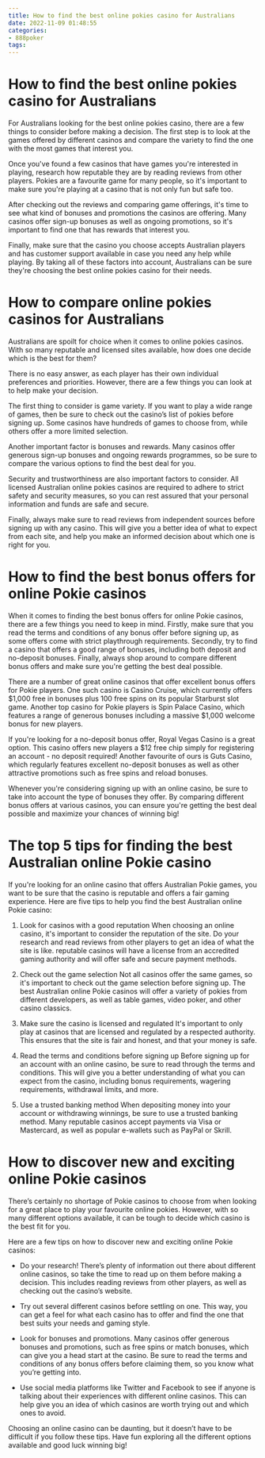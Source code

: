 ```yaml
---
title: How to find the best online pokies casino for Australians 
date: 2022-11-09 01:48:55
categories:
- 888poker
tags:
---
```



#  How to find the best online pokies casino for Australians 

For Australians looking for the best online pokies casino, there are a few things to consider before making a decision. The first step is to look at the games offered by different casinos and compare the variety to find the one with the most games that interest you.

Once you've found a few casinos that have games you're interested in playing, research how reputable they are by reading reviews from other players. Pokies are a favourite game for many people, so it's important to make sure you're playing at a casino that is not only fun but safe too.

After checking out the reviews and comparing game offerings, it's time to see what kind of bonuses and promotions the casinos are offering. Many casinos offer sign-up bonuses as well as ongoing promotions, so it's important to find one that has rewards that interest you.

Finally, make sure that the casino you choose accepts Australian players and has customer support available in case you need any help while playing. By taking all of these factors into account, Australians can be sure they're choosing the best online pokies casino for their needs.

#  How to compare online pokies casinos for Australians 

Australians are spoilt for choice when it comes to online pokies casinos. With so many reputable and licensed sites available, how does one decide which is the best for them?

There is no easy answer, as each player has their own individual preferences and priorities. However, there are a few things you can look at to help make your decision.

The first thing to consider is game variety. If you want to play a wide range of games, then be sure to check out the casino’s list of pokies before signing up. Some casinos have hundreds of games to choose from, while others offer a more limited selection.

Another important factor is bonuses and rewards. Many casinos offer generous sign-up bonuses and ongoing rewards programmes, so be sure to compare the various options to find the best deal for you.

Security and trustworthiness are also important factors to consider. All licensed Australian online pokies casinos are required to adhere to strict safety and security measures, so you can rest assured that your personal information and funds are safe and secure.

Finally, always make sure to read reviews from independent sources before signing up with any casino. This will give you a better idea of what to expect from each site, and help you make an informed decision about which one is right for you.

#  How to find the best bonus offers for online Pokie casinos 

When it comes to finding the best bonus offers for online Pokie casinos, there are a few things you need to keep in mind. Firstly, make sure that you read the terms and conditions of any bonus offer before signing up, as some offers come with strict playthrough requirements. Secondly, try to find a casino that offers a good range of bonuses, including both deposit and no-deposit bonuses. Finally, always shop around to compare different bonus offers and make sure you're getting the best deal possible.

There are a number of great online casinos that offer excellent bonus offers for Pokie players. One such casino is Casino Cruise, which currently offers $1,000 free in bonuses plus 100 free spins on its popular Starburst slot game. Another top casino for Pokie players is Spin Palace Casino, which features a range of generous bonuses including a massive $1,000 welcome bonus for new players.

If you're looking for a no-deposit bonus offer, Royal Vegas Casino is a great option. This casino offers new players a $12 free chip simply for registering an account - no deposit required! Another favourite of ours is Guts Casino, which regularly features excellent no-deposit bonuses as well as other attractive promotions such as free spins and reload bonuses.

Whenever you're considering signing up with an online casino, be sure to take into account the type of bonuses they offer. By comparing different bonus offers at various casinos, you can ensure you're getting the best deal possible and maximize your chances of winning big!

#  The top 5 tips for finding the best Australian online Pokie casino 

If you're looking for an online casino that offers Australian Pokie games, you want to be sure that the casino is reputable and offers a fair gaming experience. Here are five tips to help you find the best Australian online Pokie casino:

1. Look for casinos with a good reputation
When choosing an online casino, it's important to consider the reputation of the site. Do your research and read reviews from other players to get an idea of what the site is like. reputable casinos will have a license from an accredited gaming authority and will offer safe and secure payment methods.

2. Check out the game selection
Not all casinos offer the same games, so it's important to check out the game selection before signing up. The best Australian online Pokie casinos will offer a variety of pokies from different developers, as well as table games, video poker, and other casino classics.

3. Make sure the casino is licensed and regulated
It's important to only play at casinos that are licensed and regulated by a respected authority. This ensures that the site is fair and honest, and that your money is safe.

4. Read the terms and conditions before signing up
Before signing up for an account with an online casino, be sure to read through the terms and conditions. This will give you a better understanding of what you can expect from the casino, including bonus requirements, wagering requirements, withdrawal limits, and more.

5. Use a trusted banking method When depositing money into your account or withdrawing winnings, be sure to use a trusted banking method. Many reputable casinos accept payments via Visa or Mastercard, as well as popular e-wallets such as PayPal or Skrill.

#  How to discover new and exciting online Pokie casinos

There’s certainly no shortage of Pokie casinos to choose from when looking for a great place to play your favourite online pokies. However, with so many different options available, it can be tough to decide which casino is the best fit for you.

Here are a few tips on how to discover new and exciting online Pokie casinos:

- Do your research! There’s plenty of information out there about different online casinos, so take the time to read up on them before making a decision. This includes reading reviews from other players, as well as checking out the casino’s website.

- Try out several different casinos before settling on one. This way, you can get a feel for what each casino has to offer and find the one that best suits your needs and gaming style.

- Look for bonuses and promotions. Many casinos offer generous bonuses and promotions, such as free spins or match bonuses, which can give you a head start at the casino. Be sure to read the terms and conditions of any bonus offers before claiming them, so you know what you’re getting into.

- Use social media platforms like Twitter and Facebook to see if anyone is talking about their experiences with different online casinos. This can help give you an idea of which casinos are worth trying out and which ones to avoid.

Choosing an online casino can be daunting, but it doesn’t have to be difficult if you follow these tips. Have fun exploring all the different options available and good luck winning big!